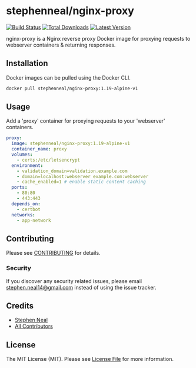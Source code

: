 # stephenneal/nginx-proxy

[![Build Status](https://travis-ci.com/sfneal/nginx-proxy.svg?branch=master&style=flat-square)](https://travis-ci.com/sfneal/nginx-proxy)
[![Total Downloads](https://img.shields.io/docker/pulls/stephenneal/nginx-proxy?style=flat-square)](https://hub.docker.com/r/stephenneal/nginx-proxy)
[![Latest Version](https://img.shields.io/docker/v/stephenneal/nginx-proxy?sort=semver&style=flat-square)](https://hub.docker.com/r/stephenneal/nginx-proxy)

nginx-proxy is a Nginx reverse proxy Docker image for proxying requests to webserver containers & returning responses.

## Installation

Docker images can be pulled using the Docker CLI.

```bash
docker pull stephenneal/nginx-proxy:1.19-alpine-v1
```

## Usage

Add a 'proxy' container for proxying requests to your 'webserver' containers.

```yaml
proxy:
  image: stephenneal/nginx-proxy:1.19-alpine-v1
  container_name: proxy
  volumes:
    - certs:/etc/letsencrypt
  environment:
    - validation_domain=validation.example.com
    - domain=localhost:webserver example.com:webserver
    - cache_enabled=1 # enable static content caching
  ports:
    - 80:80
    - 443:443
  depends_on:
    - certbot
  networks:
    - app-network
```

## Contributing

Please see [CONTRIBUTING](CONTRIBUTING.md) for details.

### Security

If you discover any security related issues, please email stephen.neal14@gmail.com instead of using the issue tracker.

## Credits

- [Stephen Neal](https://github.com/sfneal)
- [All Contributors](../../contributors)

## License

The MIT License (MIT). Please see [License File](LICENSE.md) for more information.
